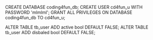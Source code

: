 CREATE DATABASE coding4fun_db;
CREATE USER cd4fun_u WITH PASSWORD 'mlmlml';
GRANT ALL PRIVILEGES ON DATABASE coding4fun_db TO cd4fun_u;


ALTER TABLE tb_user ADD active bool DEFAULT FALSE;
ALTER TABLE tb_user ADD disbaled bool DEFAULT FALSE;